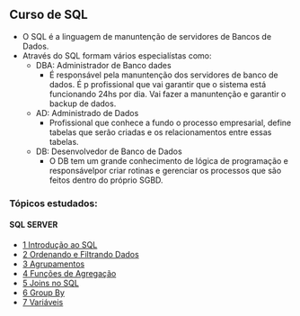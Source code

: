 ## Curso de SQL
 - O SQL é a linguagem de manuntenção de servidores de Bancos de Dados.
 - Através do SQL formam vários especialístas como:
     - DBA: Administrador de Banco dades
       - É responsável pela manuntenção dos servidores de banco de dados. É p profissional que vai garantir que o sistema está funcionando 24hs por dia. Vai fazer a manuntenção e garantir o backup de dados.
     - AD: Administrado de Dados
       -  Profissional que conhece a fundo o processo empresarial, define tabelas que serão criadas e os relacionamentos entre essas tabelas.
    - DB: Desenvolvedor de Banco de Dados
      - O DB tem um grande conhecimento de lógica de programação e responsávelpor criar rotinas e gerenciar os processos que são feitos dentro do próprio SGBD.

### Tópicos estudados:
#### SQL SERVER
- [1 Introdução ao SQL](https://github.com/Raii-Azevedo/SQL/tree/main/INTRODUÇÃO%20AO%20SQL)
- [2 Ordenando e Filtrando Dados](https://github.com/Raii-Azevedo/SQL/tree/main/ORDENANDO%20E%20FILTRANDO%20DADOS)
- [3 Agrupamentos]()
- [4 Funções de Agregação](https://github.com/Raii-Azevedo/SQL/tree/main/FUNÇÕES%20DE%20AGREGAÇÃO)
- [5 Joins no SQL]()
- [6 Group By]()
- [7 Variáveis]()
